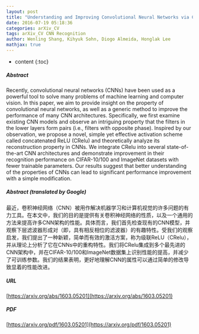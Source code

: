 ```yaml
---
layout: post
title: "Understanding and Improving Convolutional Neural Networks via Concatenated Rectified Linear Units"
date: 2016-07-19 05:18:36
categories: arXiv_CV
tags: arXiv_CV CNN Recognition
author: Wenling Shang, Kihyuk Sohn, Diogo Almeida, Honglak Lee
mathjax: true
---
```


* content
{:toc}

##### Abstract
Recently, convolutional neural networks (CNNs) have been used as a powerful tool to solve many problems of machine learning and computer vision. In this paper, we aim to provide insight on the property of convolutional neural networks, as well as a generic method to improve the performance of many CNN architectures. Specifically, we first examine existing CNN models and observe an intriguing property that the filters in the lower layers form pairs (i.e., filters with opposite phase). Inspired by our observation, we propose a novel, simple yet effective activation scheme called concatenated ReLU (CRelu) and theoretically analyze its reconstruction property in CNNs. We integrate CRelu into several state-of-the-art CNN architectures and demonstrate improvement in their recognition performance on CIFAR-10/100 and ImageNet datasets with fewer trainable parameters. Our results suggest that better understanding of the properties of CNNs can lead to significant performance improvement with a simple modification.

##### Abstract (translated by Google)
最近，卷积神经网络（CNN）被用作解决机器学习和计算机视觉的许多问题的有力工具。在本文中，我们的目的是提供有关卷积神经网络的性质，以及一个通用的方法来提高许多CNN架构的性能。具体而言，我们首先检查现有的CNN模型，并观察下层滤波器形成对（即，具有相反相位的滤波器）的有趣特性。受我们的观察启发，我们提出了一种新颖，简单而有效的激活方案，称为级联ReLU（CRelu），并从理论上分析了它在CNNs中的重构特性。我们将CRelu集成到多个最先进的CNN架构中，并在CIFAR-10/100和ImageNet数据集上识别性能的提高，并减少了可训练参数。我们的结果表明，更好地理解CNN的属性可以通过简单的修改导致显着的性能改进。

##### URL
[https://arxiv.org/abs/1603.05201](https://arxiv.org/abs/1603.05201)

##### PDF
[https://arxiv.org/pdf/1603.05201](https://arxiv.org/pdf/1603.05201)

